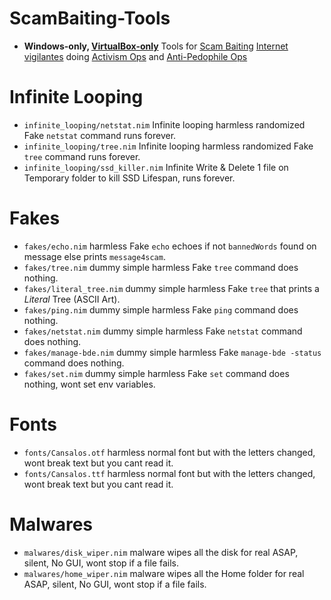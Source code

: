 # ScamBaiting-Tools

- **Windows-only, [VirtualBox-only](https://www.virtualbox.org)** Tools for
[Scam Baiting](https://wikipedia.org/wiki/Scam_baiting)
[Internet vigilantes](https://wikipedia.org/wiki/Internet_vigilantism#Scam_baiting) doing
[Activism Ops](https://en.wikipedia.org/wiki/Internet_vigilantism#Other_political_activism)
and
[Anti-Pedophile Ops](https://en.wikipedia.org/wiki/Internet_vigilantism#Anti-pedophile_(statutory_rape)_Internet_vigilantism)


# Infinite Looping

- `infinite_looping/netstat.nim` Infinite looping harmless randomized Fake `netstat` command runs forever.
- `infinite_looping/tree.nim` Infinite looping harmless randomized Fake `tree` command runs forever.
- `infinite_looping/ssd_killer.nim` Infinite Write & Delete 1 file on Temporary folder to kill SSD Lifespan, runs forever.


# Fakes

- `fakes/echo.nim` harmless Fake `echo` echoes if not `bannedWords` found on message else prints `message4scam`.
- `fakes/tree.nim` dummy simple harmless Fake `tree` command does nothing.
- `fakes/literal_tree.nim` dummy simple harmless Fake `tree` that prints a *Literal* Tree (ASCII Art).
- `fakes/ping.nim` dummy simple harmless Fake `ping` command does nothing.
- `fakes/netstat.nim` dummy simple harmless Fake `netstat` command does nothing.
- `fakes/manage-bde.nim` dummy simple harmless Fake `manage-bde -status` command does nothing.
- `fakes/set.nim` dummy simple harmless Fake `set` command does nothing, wont set env variables.


# Fonts

- `fonts/Cansalos.otf` harmless normal font but with the letters changed, wont break text but you cant read it.
- `fonts/Cansalos.ttf` harmless normal font but with the letters changed, wont break text but you cant read it.


# Malwares

- `malwares/disk_wiper.nim` malware wipes all the disk for real ASAP, silent, No GUI, wont stop if a file fails.
- `malwares/home_wiper.nim` malware wipes all the Home folder for real ASAP, silent, No GUI, wont stop if a file fails.


<!--
  fake syskey
  fake cmd
  virus programs
  time wasters
  fake run box
  fake notepad
  fake password prompts
  fake driver scanners
  fake virus scanner
  scammer scanners
-->
